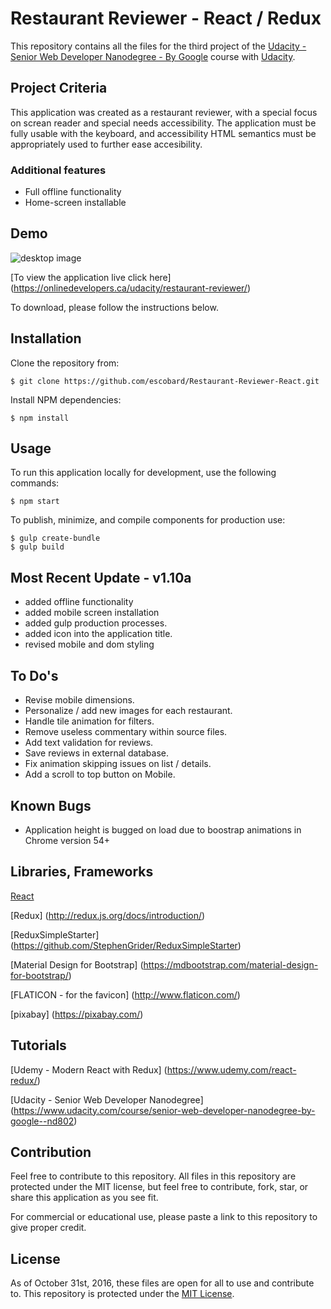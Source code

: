 # Restaurant Reviewer - React / Redux

This repository contains all the files for the third project of the [Udacity - Senior Web Developer Nanodegree - By Google](https://www.udacity.com/course/senior-web-developer-nanodegree-by-google--nd802) course with [Udacity](https://www.udacity.com/). 

## Project Criteria
This application was created as a restaurant reviewer, with a special focus on screan reader and special needs accessibility. The application must be fully usable with the keyboard, and accessibility HTML semantics must be appropriately used to further ease accesibility.

### Additional features
- Full offline functionality
- Home-screen installable

## Demo

![desktop image](https://onlinedevelopers.ca/udacity/restaurant-reviewer/src/img/read-me/proj3-collage.jpg)

[To view the application live click here] (https://onlinedevelopers.ca/udacity/restaurant-reviewer/)

To download, please follow the instructions below.

## Installation

Clone the repository from: 
```
$ git clone https://github.com/escobard/Restaurant-Reviewer-React.git
```

Install NPM dependencies:
```
$ npm install
```

## Usage

To run this application locally for development, use the following commands:

```
$ npm start
```

To publish, minimize, and compile components for production use:

```
$ gulp create-bundle
$ gulp build
```

## Most Recent Update - v1.10a
- added offline functionality
- added mobile screen installation
- added gulp production processes. 
- added icon into the application title.
- revised mobile and dom styling

## To Do's
- Revise mobile dimensions.
- Personalize / add new images for each restaurant.
- Handle tile animation for filters.
- Remove useless commentary within source files.
- Add text validation for reviews.
- Save reviews in external database.
- Fix animation skipping issues on list / details. 
- Add a scroll to top button on Mobile.

## Known Bugs
- Application height is bugged on load due to boostrap animations in Chrome version 54+

## Libraries, Frameworks

[React](https://facebook.github.io/react/)

[Redux] (http://redux.js.org/docs/introduction/)

[ReduxSimpleStarter] (https://github.com/StephenGrider/ReduxSimpleStarter)

[Material Design for Bootstrap] (https://mdbootstrap.com/material-design-for-bootstrap/)

[FLATICON - for the favicon] (http://www.flaticon.com/)

[pixabay] (https://pixabay.com/)

##  Tutorials

[Udemy - Modern React with Redux] (https://www.udemy.com/react-redux/)

[Udacity - Senior Web Developer Nanodegree] (https://www.udacity.com/course/senior-web-developer-nanodegree-by-google--nd802)
## Contribution

Feel free to contribute to this repository. All files in this repository are protected under the MIT license, but feel free to contribute, fork, star, or share this application as you see fit.

For commercial or educational use, please paste a link to this repository to give proper credit.

## License
As of October 31st, 2016, these files are open for all to use and contribute to. This repository is protected under the [MIT License](http://choosealicense.com/licenses/mit/).